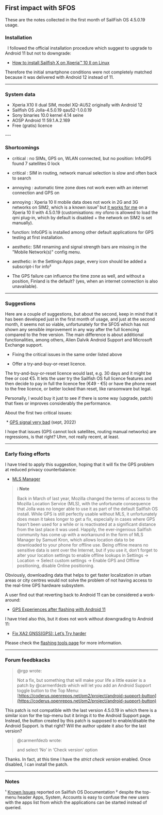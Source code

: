 ## First impact with SFOS

These are the notes collected in the first month of SailFish OS 4.5.0.19 usage.

### Installation
 
I followed the official installation procedure which suggest to upgrade to Android 11 but not to downgrade:

* [How to install Sailfish X on Xperia™ 10 II on Linux](https://jolla.com/how-to-install-sailfish-x-on-xperia-10-ii-on-linux/)

Therefore the initial smartphone conditions were not completely matched because it was delivered with Android 12 instead of 11.

---

### System data

* Xperia X10 II dual SIM, model XQ-AU52 originally with Android 12
* Sailfish OS Jolla-4.5.0.19 qau52-1.0.0.19
* Sony binaries 10.0 kernel 4.14 seine
* AOSP Android 11 59.1.A.2.169
* Free (gratis) licence

--- 

### Shortcomings

* critical : no SIMs, GPS on, WLAN connected, but no position: InfoGPS found 7 satellites 0 lock

* critical : SIM in routing, network manual selection is slow and often back to search

* annoying : automatic time zone does not work even with an internet connection and GPS on

* annoying : Xperia 10 II mobile data does not work in 2G and 3G networks on SIM2, which is a known issue¹ but [it works for me](https://forum.sailfishos.org/t/release-notes-struven-ketju-4-5-0-19/15078/38) on a Xperia 10 II with 4.5.0.19 (customisations: my ofono is allowed to load the qmi plug-in, which by default is disabled + the network on SIM2 is set manually).

* function: InfoGPS is installed among other default applications for GPS testing at first installation.

* aesthetic: SIM renaming and signal strength bars are missing in the "Mobile Network(s)" config menu.

* aesthetic: in the Settings:Apps page, every icon should be added a subscript-i for info²

* The GPS failure can influence the time zone as well, and without a position, Finland is the default? (yes, when an internet connection is also unavailable).

---

### Suggestions

Here are a couple of suggestions, but about the second, keep in mind that it has been developed just in the first month of usage, and just at the second month, it seems not so viable, unfortunately for the SFOS which has not shown any sensible improvement in any way after the full licencing compared to the free version. The main difference is about additional functionalities, among others, Alien Dalvik Android Support and Microsoft Exchange support.

* Fixing the critical issues in the same order listed above

* Offer a try-and-buy-or-reset licence.

The try-and-buy-or-reset licence would last, e.g. 30 days and it might be free or cost €5. It lets the user try the Sailfish OS full licence features and then decide to pay in full the licence fee (€49 - €5) or have the phone reset to the free licence, or better locked than reset, like ransomware but legal.

Personally, I would buy it just to see if there is some way (upgrade, patch) that fixes or improves considerably the performance.

About the first two critical issues:

 * [GPS signal very bad](https://forum.sailfishos.org/t/gps-signal-very-bad/13026) (sept, 2022)

I hope that issues (GPS cannot lock satellites, routing manual networks) are regressions, is that right? Uhm, not really recent, at least.

---

### Early fixing efforts

I have tried to apply this suggestion, hoping that it will fix the GPS problem at reduced privacy counterbalance:

* [MLS Manager](https://forum.sailfishos.org/t/sailfish-community-news-25th-february-sdk-openssl/5179/1)

> :information_source: **Note**
> 
> Back in March of last year, Mozilla changed the terms of access to the Mozilla Location Service (MLS), with the unfortunate consequence that Jolla was no longer able to use it as part of the default Sailfish OS install. While GPS is still perfectly usable without MLS, it unfortunately does mean it takes longer to get a fix, especially in cases where GPS hasn’t been used for a while or is reactivated at a significant distance from the last place it was used. Happily, the ever-ingenious Sailfish community has come up with a workaround in the form of MLS Manager by Samuel Kron, which allows location data to be downloaded to your phone for offline use. Being offline means no sensitive data is sent over the Internet, but if you use it, don’t forget to alter your location settings to enable offline lookups in Settings -> Location -> Select custom settings -> Enable GPS and Offline positioning, disable Online positioning.

Obviously, downloading data that helps to get faster localization in urban areas or city centres would not solve the problem of not having access to the real-time GPS hardware subsystem.

A user find out that reverting back to Android 11 can be considered a work-around:

* [GPS Experiences after flashing with Android 11](https://forum.sailfishos.org/t/gps-experiences-after-flashing-with-android-11/11079/1)

I have tried also this, but it does not work without downgrading to Android 11:

* [Fix XA2 GNSS(GPS): Let’s Try harder](https://forum.sailfishos.org/t/how-to-hardware-fix-xa2-gnss-gps-lets-try-harder/11875/54)

Please check the [flashing tools page](../knowhow/flashing-tools-Xperia-phones.md) for more information.

---

### Forum feedbkacks

> @rgp wrote:
> 
> Not a fix, but something that will make your life a little easier is a patch by @carmenfdezb which will let you add an Android Support toggle button to the Top Menu:
[https://coderus.openrepos.net/pm2/project/android-support-button](https://coderus.openrepos.net/pm2/project/android-support-button)

This patch is not compatible with the last version 4.5.0.19 in which there is a similar icon for the top-menu but it brings it to the Android Support page. Instead, the button created by this patch is supposed to enable/disable the Android Support. Is that right? Will the author update it also for the last version?

> @carmenfdezb wrote:
> 
> and select ‘No’ in ‘Check version’ option

Thanks. In fact, at this time I have the *strict check version* enabled. Once disabled, I can install the patch.

---

### Notes

¹ [Known Issues](https://docs.sailfishos.org/Support/Releases/Known_Issues/) reported on Sailfish OS Documentation
² despite the top-menu header Apps, System, Accounts is easy to confuse the new users with the apps list from which the applications can be started instead of queried.
